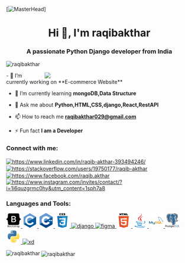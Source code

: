 [![MasterHead](https://blog-c7ff.kxcdn.com/blog/wp-content/uploads/2016/10/python_print_hello.gif)]
<h1 align="center">Hi 👋, I'm raqibakthar</h1>
<h3 align="center">A passionate Python Django developer from India</h3>

<p align="left"> <img src="https://komarev.com/ghpvc/?username=raqibakthar&label=Profile%20views&color=0e75b6&style=flat" alt="raqibakthar" /> </p>
<img align="right" width="400" src="https://cdn.dribbble.com/users/926537/screenshots/4502924/python-2.gif">
- 🔭 I’m currently working on **E-commerce Website**

- 🌱 I’m currently learning **mongoDB,Data Structure**

- 💬 Ask me about **Python,HTML,CSS,django,React,RestAPI**

- 📫 How to reach me **raqibakthar029@gmail.com**

- ⚡ Fun fact **I am a Developer**

<h3 align="left">Connect with me:</h3>
<p align="left">
<a href="https://linkedin.com/in/https://www.linkedin.com/in/raqib-akthar-393494246/" target="blank"><img align="center" src="https://raw.githubusercontent.com/rahuldkjain/github-profile-readme-generator/master/src/images/icons/Social/linked-in-alt.svg" alt="https://www.linkedin.com/in/raqib-akthar-393494246/" height="30" width="40" /></a>
<a href="https://stackoverflow.com/users/https://stackoverflow.com/users/19750177/raqib-akthar" target="blank"><img align="center" src="https://raw.githubusercontent.com/rahuldkjain/github-profile-readme-generator/master/src/images/icons/Social/stack-overflow.svg" alt="https://stackoverflow.com/users/19750177/raqib-akthar" height="30" width="40" /></a>
<a href="https://fb.com/https://www.facebook.com/raqib.akthar" target="blank"><img align="center" src="https://raw.githubusercontent.com/rahuldkjain/github-profile-readme-generator/master/src/images/icons/Social/facebook.svg" alt="https://www.facebook.com/raqib.akthar" height="30" width="40" /></a>
<a href="https://instagram.com/https://www.instagram.com/invites/contact/?i=1i6quzgrmc0hy&utm_content=1sph7a8" target="blank"><img align="center" src="https://raw.githubusercontent.com/rahuldkjain/github-profile-readme-generator/master/src/images/icons/Social/instagram.svg" alt="https://www.instagram.com/invites/contact/?i=1i6quzgrmc0hy&utm_content=1sph7a8" height="30" width="40" /></a>
</p>

<h3 align="left">Languages and Tools:</h3>
<p align="left"> <a href="https://getbootstrap.com" target="_blank" rel="noreferrer"> <img src="https://raw.githubusercontent.com/devicons/devicon/master/icons/bootstrap/bootstrap-plain-wordmark.svg" alt="bootstrap" width="40" height="40"/> </a> <a href="https://www.cprogramming.com/" target="_blank" rel="noreferrer"> <img src="https://raw.githubusercontent.com/devicons/devicon/master/icons/c/c-original.svg" alt="c" width="40" height="40"/> </a> <a href="https://www.w3schools.com/cpp/" target="_blank" rel="noreferrer"> <img src="https://raw.githubusercontent.com/devicons/devicon/master/icons/cplusplus/cplusplus-original.svg" alt="cplusplus" width="40" height="40"/> </a> <a href="https://www.w3schools.com/css/" target="_blank" rel="noreferrer"> <img src="https://raw.githubusercontent.com/devicons/devicon/master/icons/css3/css3-original-wordmark.svg" alt="css3" width="40" height="40"/> </a> <a href="https://www.djangoproject.com/" target="_blank" rel="noreferrer"> <img src="https://cdn.worldvectorlogo.com/logos/django.svg" alt="django" width="40" height="40"/> </a> <a href="https://www.figma.com/" target="_blank" rel="noreferrer"> <img src="https://www.vectorlogo.zone/logos/figma/figma-icon.svg" alt="figma" width="40" height="40"/> </a> <a href="https://www.w3.org/html/" target="_blank" rel="noreferrer"> <img src="https://raw.githubusercontent.com/devicons/devicon/master/icons/html5/html5-original-wordmark.svg" alt="html5" width="40" height="40"/> </a> <a href="https://www.java.com" target="_blank" rel="noreferrer"> <img src="https://raw.githubusercontent.com/devicons/devicon/master/icons/java/java-original.svg" alt="java" width="40" height="40"/> </a> <a href="https://www.mysql.com/" target="_blank" rel="noreferrer"> <img src="https://raw.githubusercontent.com/devicons/devicon/master/icons/mysql/mysql-original-wordmark.svg" alt="mysql" width="40" height="40"/> </a> <a href="https://www.postgresql.org" target="_blank" rel="noreferrer"> <img src="https://raw.githubusercontent.com/devicons/devicon/master/icons/postgresql/postgresql-original-wordmark.svg" alt="postgresql" width="40" height="40"/> </a> <a href="https://www.python.org" target="_blank" rel="noreferrer"> <img src="https://raw.githubusercontent.com/devicons/devicon/master/icons/python/python-original.svg" alt="python" width="40" height="40"/> </a> <a href="https://www.adobe.com/products/xd.html" target="_blank" rel="noreferrer"> <img src="https://cdn.worldvectorlogo.com/logos/adobe-xd.svg" alt="xd" width="40" height="40"/> </a> </p>

<p><img align="left" src="https://github-readme-stats.vercel.app/api/top-langs?username=raqibakthar&show_icons=true&locale=en&layout=compact" alt="raqibakthar" /></p>

<p>&nbsp;<img align="center" src="https://github-readme-stats.vercel.app/api?username=raqibakthar&show_icons=true&locale=en" alt="raqibakthar" /></p>

